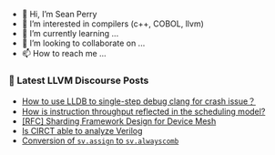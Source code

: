 - 👋 Hi, I’m Sean Perry
- 👀 I’m interested in compilers (c++, COBOL, llvm)
- 🌱 I’m currently learning ...
- 💞️ I’m looking to collaborate on ...
- 📫 How to reach me ...

<!---
s66perry/s66perry is a ✨ special ✨ repository because its `README.md` (this file) appears on your GitHub profile.
You can click the Preview link to take a look at your changes.
--->
### 📕 Latest LLVM Discourse Posts

<!-- DISCOURSE-LLVM:START -->
- [How to use LLDB to single-step debug clang for crash issue？](https://discourse.llvm.org/t/how-to-use-lldb-to-single-step-debug-clang-for-crash-issue/79173#post_1)
- [How is instruction throughput reflected in the scheduling model?](https://discourse.llvm.org/t/how-is-instruction-throughput-reflected-in-the-scheduling-model/79063#post_4)
- [[RFC] Sharding Framework Design for Device Mesh](https://discourse.llvm.org/t/rfc-sharding-framework-design-for-device-mesh/73533?page=5#post_100)
- [Is CIRCT able to analyze Verilog](https://discourse.llvm.org/t/is-circt-able-to-analyze-verilog/66281?page=6#post_106)
- [Conversion of `sv.assign` to `sv.alwayscomb`](https://discourse.llvm.org/t/conversion-of-sv-assign-to-sv-alwayscomb/79142#post_5)
<!-- DISCOURSE-LLVM:END -->

